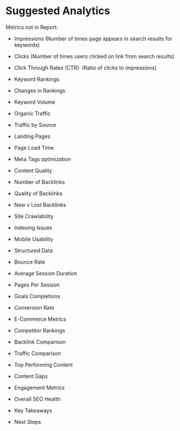 # Suggested Analytics

Metrics not in Report:
- Impressions (Number of times page appears in search results for keywords)
- Clicks (Number of times users clicked on link from search results)
- Click Through Rates (CTR): (Ratio of clicks to impressions)

- Keyword Rankings
- Changes in Rankings
- Keyword Volume
- Organic Traffic
- Traffic by Source
- Landing Pages
- Page Load Time
- Meta Tags optimization
- Content Quality
- Number of Backlinks
- Quality of Backlinks
- New v Lost Backlinks
- Site Crawlability
- Indexing Issues
- Mobile Usability
- Structured Data
- Bounce Rate
- Average Session Duration
- Pages Per Session
- Goals Completions
- Conversion Rate
- E-Commerce Metrics
- Competitor Rankings
- Backlink Comparison
- Traffic Comparison
- Top Performing Content
- Content Gaps
- Engagement Metrics
- Overall SEO Health
- Key Takeaways
- Next Steps